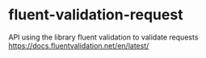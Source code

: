 # fluent-validation-request
API using the library fluent validation to validate requests
https://docs.fluentvalidation.net/en/latest/
